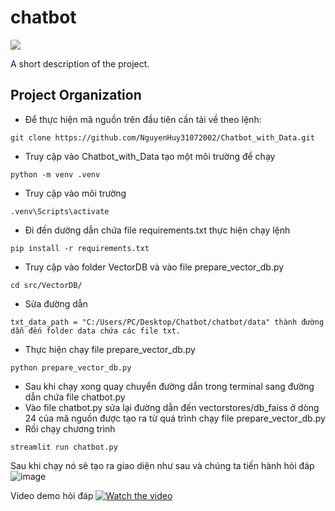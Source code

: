 # chatbot

<a target="_blank" href="https://cookiecutter-data-science.drivendata.org/">
    <img src="https://img.shields.io/badge/CCDS-Project%20template-328F97?logo=cookiecutter" />
</a>

A short description of the project.

## Project Organization
 - Để thực hiện mã nguồn trên đầu tiên cần tải về theo lệnh:
```
git clone https://github.com/NguyenHuy31072002/Chatbot_with_Data.git
```
- Truy cập vào Chatbot_with_Data tạo một môi trường để chạy
```
python -m venv .venv
```
- Truy cập vào môi trường
```
.venv\Scripts\activate
```
- Đi đến dường dẫn chứa file requirements.txt thực hiện chạy lệnh
```
pip install -r requirements.txt
```
- Truy cập vào folder VectorDB và vào file prepare_vector_db.py
```
cd src/VectorDB/
```
- Sửa đường dẫn 
```
txt_data_path = "C:/Users/PC/Desktop/Chatbot/chatbot/data" thành đường dẫn đến folder data chứa các file txt.
```
- Thực hiện chạy file prepare_vector_db.py
```
python prepare_vector_db.py
```
- Sau khi chạy xong quay chuyển đường dẫn trong terminal sang đường dẫn chứa file chatbot.py
- Vào file chatbot.py sửa lại đường dẫn đến vectorstores/db_faiss ở dòng 24 của mã nguồn được tạo ra từ quá trình chạy file prepare_vector_db.py
- Rồi chạy chương trình
```
streamlit run chatbot.py
```
Sau khi chạy nó sẽ tạo ra giao diện như sau và chúng ta tiến hành hỏi đáp
![image](https://github.com/user-attachments/assets/017addac-dfc3-4882-914d-f40ef06621ba)

Video demo hỏi đáp 
[![Watch the video](https://img.youtube.com/vi/sNtAHX77O5g/0.jpg)](https://www.youtube.com/watch?v=sNtAHX77O5g)




